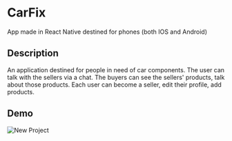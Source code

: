 # CarFix
App made in React Native destined for phones (both IOS and Android)

## Description
An application destined for people in need of car components. The user can talk with the sellers via a chat.
The buyers can see the sellers' products, talk about those products. 
Each user can become a seller, edit their profile, add products.
 
## Demo
![New Project](https://github.com/user-attachments/assets/b16727f2-7d56-412e-809d-eafea42d2f25)


